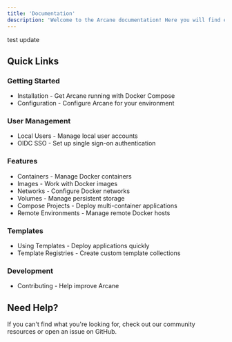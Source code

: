 ```yaml
---
title: 'Documentation'
description: 'Welcome to the Arcane documentation! Here you will find everything you need to get started with Docker container management using Arcane.'
---
```


test update 

<script lang="ts">
import { Link } from '$lib/components/ui/link/index.js';
</script>

## Quick Links

### Getting Started

- <Link href="/docs/setup">Installation</Link> - Get Arcane running with Docker Compose
- <Link href="/docs/configuration">Configuration</Link> - Configure Arcane for your environment

### User Management

- <Link href="/docs/users/local">Local Users</Link> - Manage local user accounts
- <Link href="/docs/users/sso">OIDC SSO</Link> - Set up single sign-on authentication

### Features

- <Link href="/docs/features/containers">Containers</Link> - Manage Docker containers
- <Link href="/docs/features/images">Images</Link> - Work with Docker images
- <Link href="/docs/features/networks">Networks</Link> - Configure Docker networks
- <Link href="/docs/features/volumes">Volumes</Link> - Manage persistent storage
- <Link href="/docs/features/compose">Compose Projects</Link> - Deploy multi-container applications
- <Link href="/docs/features/environments">Remote Environments</Link> - Manage remote Docker hosts

### Templates

- <Link href="/docs/templates">Using Templates</Link> - Deploy applications quickly
- <Link href="/docs/templates/registries">Template Registries</Link> - Create custom template collections

### Development

- <Link href="/docs/dev/contribute">Contributing</Link> - Help improve Arcane

## Need Help?

If you can't find what you're looking for, check out our <Link href="https://github.com/ofkm/arcane">community resources</Link> or open an issue on GitHub.

